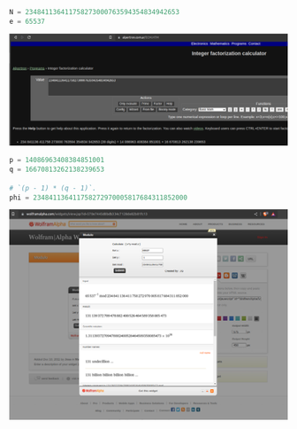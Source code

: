 ```python
N = 234841136411758273000763594354834942653
e = 65537
```

<div style="text-align: center;">
  <img src="./assets/ex1/fact.png">
</div>

```python
p = 14086963408384851001
q = 16670813262138239653

# `(p - 1) * (q - 1)`.
phi = 234841136411758272970005817684311852000
```

<div style="text-align: center;">
  <img src="./assets/ex1/decr.png">
</div>
